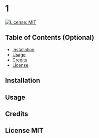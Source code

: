 # 1
  [![License: MIT](https://img.shields.io/badge/License-MIT-yellow.svg)](https://opensource.org/licenses/MIT)
  ## Table of Contents (Optional)

- [Installation](#installation)
- [Usage](#usage)
- [Credits](#credits)
- [License](#license)

## Installation

## Usage

## Credits

## License MIT

